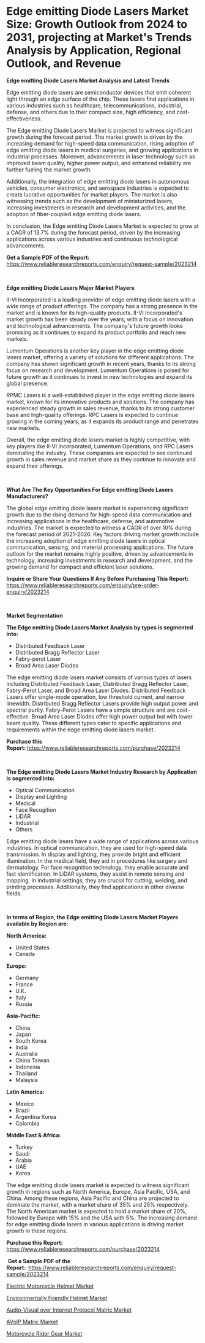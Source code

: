 <p><h1>Edge emitting Diode Lasers Market Size: Growth Outlook from 2024 to 2031, projecting at Market's Trends Analysis by Application, Regional Outlook, and Revenue</h1></p><p><strong>Edge emitting Diode Lasers Market Analysis and Latest Trends</strong></p>
<p><p>Edge emitting diode lasers are semiconductor devices that emit coherent light through an edge surface of the chip. These lasers find applications in various industries such as healthcare, telecommunications, industrial, defense, and others due to their compact size, high efficiency, and cost-effectiveness.</p><p>The Edge emitting Diode Lasers Market is projected to witness significant growth during the forecast period. The market growth is driven by the increasing demand for high-speed data communication, rising adoption of edge emitting diode lasers in medical surgeries, and growing applications in industrial processes. Moreover, advancements in laser technology such as improved beam quality, higher power output, and enhanced reliability are further fueling the market growth.</p><p>Additionally, the integration of edge emitting diode lasers in autonomous vehicles, consumer electronics, and aerospace industries is expected to create lucrative opportunities for market players. The market is also witnessing trends such as the development of miniaturized lasers, increasing investments in research and development activities, and the adoption of fiber-coupled edge emitting diode lasers.</p><p>In conclusion, the Edge emitting Diode Lasers Market is expected to grow at a CAGR of 13.7% during the forecast period, driven by the increasing applications across various industries and continuous technological advancements.</p></p>
<p><strong>Get a Sample PDF of the Report:&nbsp;</strong> <a href="https://www.reliableresearchreports.com/enquiry/request-sample/2023214">https://www.reliableresearchreports.com/enquiry/request-sample/2023214</a></p>
<p>&nbsp;</p>
<p><strong>Edge emitting Diode Lasers Major Market Players</strong></p>
<p><p>II-VI Incorporated is a leading provider of edge emitting diode lasers with a wide range of product offerings. The company has a strong presence in the market and is known for its high-quality products. II-VI Incorporated's market growth has been steady over the years, with a focus on innovation and technological advancements. The company's future growth looks promising as it continues to expand its product portfolio and reach new markets.</p><p>Lumentum Operations is another key player in the edge emitting diode lasers market, offering a variety of solutions for different applications. The company has shown significant growth in recent years, thanks to its strong focus on research and development. Lumentum Operations is poised for future growth as it continues to invest in new technologies and expand its global presence.</p><p>RPMC Lasers is a well-established player in the edge emitting diode lasers market, known for its innovative products and solutions. The company has experienced steady growth in sales revenue, thanks to its strong customer base and high-quality offerings. RPC Lasers is expected to continue growing in the coming years, as it expands its product range and penetrates new markets.</p><p>Overall, the edge emitting diode lasers market is highly competitive, with key players like II-VI Incorporated, Lumentum Operations, and RPC Lasers dominating the industry. These companies are expected to see continued growth in sales revenue and market share as they continue to innovate and expand their offerings.</p></p>
<p>&nbsp;</p>
<p><strong>What Are The Key Opportunities For Edge emitting Diode Lasers Manufacturers?</strong></p>
<p><p>The global edge emitting diode lasers market is experiencing significant growth due to the rising demand for high-speed data communication and increasing applications in the healthcare, defense, and automotive industries. The market is expected to witness a CAGR of over 10% during the forecast period of 2021-2026. Key factors driving market growth include the increasing adoption of edge emitting diode lasers in optical communication, sensing, and material processing applications. The future outlook for the market remains highly positive, driven by advancements in technology, increasing investments in research and development, and the growing demand for compact and efficient laser solutions.</p></p>
<p><strong>Inquire or Share Your Questions If Any Before Purchasing This Report:</strong> <a href="https://www.reliableresearchreports.com/enquiry/pre-order-enquiry/2023214">https://www.reliableresearchreports.com/enquiry/pre-order-enquiry/2023214</a></p>
<p>&nbsp;</p>
<p><strong>Market Segmentation</strong></p>
<p><strong>The Edge emitting Diode Lasers Market Analysis by types is segmented into:</strong></p>
<p><ul><li>Distributed Feedback Laser</li><li>Distributed Bragg Reflector Laser</li><li>Fabry-perot Laser</li><li>Broad Area Laser Diodes</li></ul></p>
<p><p>The edge emitting diode lasers market consists of various types of lasers including Distributed Feedback Laser, Distributed Bragg Reflector Laser, Fabry-Perot Laser, and Broad Area Laser Diodes. Distributed Feedback Lasers offer single-mode operation, low threshold current, and narrow linewidth. Distributed Bragg Reflector Lasers provide high output power and spectral purity. Fabry-Perot Lasers have a simple structure and are cost-effective. Broad Area Laser Diodes offer high power output but with lower beam quality. These different types cater to specific applications and requirements within the edge emitting diode lasers market.</p></p>
<p><strong>Purchase this Report:&nbsp;</strong><a href="https://www.reliableresearchreports.com/purchase/2023214">https://www.reliableresearchreports.com/purchase/2023214</a></p>
<p>&nbsp;</p>
<p><strong>The Edge emitting Diode Lasers Market Industry Research by Application is segmented into:</strong></p>
<p><ul><li>Optical Communication</li><li>Display and Lighting</li><li>Medical</li><li>Face Recogition</li><li>LiDAR</li><li>Industrial</li><li>Others</li></ul></p>
<p><p>Edge emitting diode lasers have a wide range of applications across various industries. In optical communication, they are used for high-speed data transmission. In display and lighting, they provide bright and efficient illumination. In the medical field, they aid in procedures like surgery and dermatology. For face recognition technology, they enable accurate and fast identification. In LiDAR systems, they assist in remote sensing and mapping. In industrial settings, they are crucial for cutting, welding, and printing processes. Additionally, they find applications in other diverse fields.</p></p>
<p>&nbsp;</p>
<p><strong>In terms of Region, the Edge emitting Diode Lasers Market Players available by Region are:</strong></p>
<p>
    <p> <strong> North America: </strong>
        <ul>
            <li>United States</li>
            <li>Canada</li>
        </ul>
        </p> 
    <p> <strong> Europe: </strong>
        <ul>
            <li>Germany</li>
            <li>France</li>
            <li>U.K.</li>
            <li>Italy</li>
            <li>Russia</li>
        </ul>
        </p> 
    <p> <strong> Asia-Pacific: </strong>
        <ul>
            <li>China</li>
            <li>Japan</li>
            <li>South Korea</li>
            <li>India</li>
            <li>Australia</li>
            <li>China Taiwan</li>
            <li>Indonesia</li>
            <li>Thailand</li>
            <li>Malaysia</li>
        </ul>
        </p> 
    <p> <strong> Latin America: </strong>
        <ul>
            <li>Mexico</li>
            <li>Brazil</li>
            <li>Argentina Korea</li>
            <li>Colombia</li>
        </ul>
        </p> 
    <p> <strong> Middle East & Africa: </strong>
        <ul>
            <li>Turkey</li>
            <li>Saudi</li>
            <li>Arabia</li>
            <li>UAE</li>
            <li>Korea</li>
        </ul>
    </p>
    </p>
<p><p>The edge emitting diode lasers market is expected to witness significant growth in regions such as North America, Europe, Asia Pacific, USA, and China. Among these regions, Asia Pacific and China are projected to dominate the market, with a market share of 35% and 25% respectively. The North American market is expected to hold a market share of 20%, followed by Europe with 15% and the USA with 5%. The increasing demand for edge emitting diode lasers in various applications is driving market growth in these regions.</p></p>
<p><strong>Purchase this Report: </strong><a href="https://www.reliableresearchreports.com/purchase/2023214">https://www.reliableresearchreports.com/purchase/2023214</a></p>
<p>&nbsp;<strong>Get a Sample PDF of the Report:&nbsp;&nbsp;</strong><a href="https://www.reliableresearchreports.com/enquiry/request-sample/2023214">https://www.reliableresearchreports.com/enquiry/request-sample/2023214</a></p>
<p><strong></strong></p>
<p><p><a href="https://silk-columnist-571.notion.site/Electric-Motorcycle-Helmet-Market-Research-Report-Provides-Critical-Insights-that-can-help-Shape-Bus-d4e075919af04f2599b9193c8e830e3a">Electric Motorcycle Helmet Market</a></p><p><a href="https://cat-emmental-94b.notion.site/Environmentally-Friendly-Helmet-Market-Size-Global-Industry-Overview-Market-Segmentation-and-Forec-fd8fa325e0f64cad842f7b76999ecc1a">Environmentally Friendly Helmet Market</a></p><p><a href="https://view.publitas.com/reportprime-1/audio-visual-over-internet-protocol-matric-market-size-reflecting-a-forecast-till-2031-market-by-type-by-application-and-by-geography/">Audio-Visual over Internet Protocol Matric Market</a></p><p><a href="https://view.publitas.com/reportprime-1/avoip-matric-market-offer-valuable-insights-into-market-size-market-share-market-trends-and-projections-spanning-from-2024-to-2031/">AVoIP Matric Market</a></p><p><a href="https://cat-emmental-94b.notion.site/Motorcycle-Rider-Gear-Market-Size-Focuses-on-Market-Dynamics-In-Depth-Analysis-and-Future-Projectio-cc81541fea4e4dff99a787ae513dbee1">Motorcycle Rider Gear Market</a></p></p>